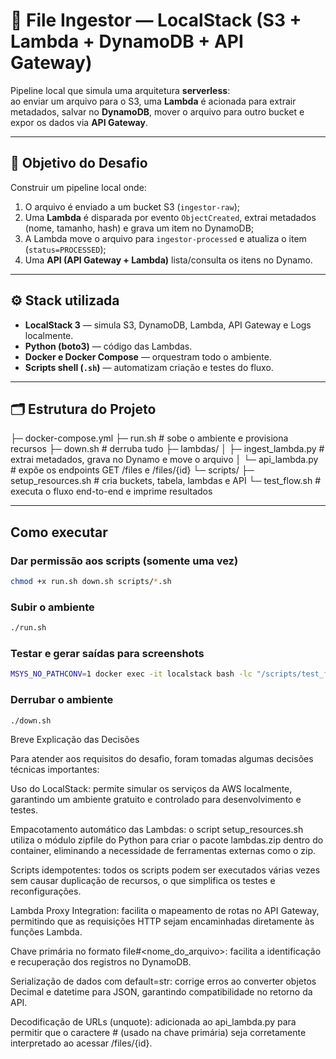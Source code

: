 # 📘 File Ingestor — LocalStack (S3 + Lambda + DynamoDB + API Gateway)

Pipeline local que simula uma arquitetura **serverless**:  
ao enviar um arquivo para o S3, uma **Lambda** é acionada para extrair metadados, salvar no **DynamoDB**, mover o arquivo para outro bucket e expor os dados via **API Gateway**.

---

## 🧠 Objetivo do Desafio
Construir um pipeline local onde:

1. O arquivo é enviado a um bucket S3 (`ingestor-raw`);
2. Uma **Lambda** é disparada por evento `ObjectCreated`, extrai metadados (nome, tamanho, hash) e grava um item no DynamoDB;
3. A Lambda move o arquivo para `ingestor-processed` e atualiza o item (`status=PROCESSED`);
4. Uma **API (API Gateway + Lambda)** lista/consulta os itens no Dynamo.

---

## ⚙️ Stack utilizada
- **LocalStack 3** — simula S3, DynamoDB, Lambda, API Gateway e Logs localmente.  
- **Python (boto3)** — código das Lambdas.  
- **Docker e Docker Compose** — orquestram todo o ambiente.  
- **Scripts shell (`.sh`)** — automatizam criação e testes do fluxo.  

---

## 🗂️ Estrutura do Projeto
├─ docker-compose.yml
├─ run.sh # sobe o ambiente e provisiona recursos
├─ down.sh # derruba tudo
├─ lambdas/
│ ├─ ingest_lambda.py # extrai metadados, grava no Dynamo e move o arquivo
│ └─ api_lambda.py # expõe os endpoints GET /files e /files/{id}
└─ scripts/
├─ setup_resources.sh # cria buckets, tabela, lambdas e API
└─ test_flow.sh # executa o fluxo end-to-end e imprime resultados


---

## Como executar

### Dar permissão aos scripts (somente uma vez)
```bash
chmod +x run.sh down.sh scripts/*.sh
```

### Subir o ambiente
```bash
./run.sh
```

### Testar e gerar saídas para screenshots
```bash
MSYS_NO_PATHCONV=1 docker exec -it localstack bash -lc "/scripts/test_flow.sh"
```

### Derrubar o ambiente
```bash
./down.sh
```

Breve Explicação das Decisões

Para atender aos requisitos do desafio, foram tomadas algumas decisões técnicas importantes:

Uso do LocalStack: permite simular os serviços da AWS localmente, garantindo um ambiente gratuito e controlado para desenvolvimento e testes.

Empacotamento automático das Lambdas: o script setup_resources.sh utiliza o módulo zipfile do Python para criar o pacote lambdas.zip dentro do container, eliminando a necessidade de ferramentas externas como o zip.

Scripts idempotentes: todos os scripts podem ser executados várias vezes sem causar duplicação de recursos, o que simplifica os testes e reconfigurações.

Lambda Proxy Integration: facilita o mapeamento de rotas no API Gateway, permitindo que as requisições HTTP sejam encaminhadas diretamente às funções Lambda.

Chave primária no formato file#<nome_do_arquivo>: facilita a identificação e recuperação dos registros no DynamoDB.

Serialização de dados com default=str: corrige erros ao converter objetos Decimal e datetime para JSON, garantindo compatibilidade no retorno da API.

Decodificação de URLs (unquote): adicionada ao api_lambda.py para permitir que o caractere # (usado na chave primária) seja corretamente interpretado ao acessar /files/{id}.